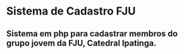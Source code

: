 # Sistema de Cadastro FJU

## Sistema em php para cadastrar membros do grupo jovem da FJU, Catedral Ipatinga.

